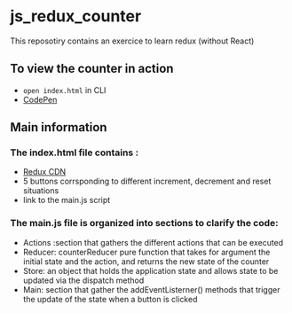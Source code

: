 # js_redux_counter
This reposotiry contains an exercice to learn redux (without React)

## To view the counter in action

* `open index.html` in CLI
* [CodePen](https://codepen.io/clrko/pen/BajzxjV?editors=1011)


## Main information

### The index.html file contains :

* [Redux CDN](https://cdnjs.cloudflare.com/ajax/libs/redux/4.0.5/redux.min.js)
* 5 buttons corrsponding to different increment, decrement and reset situations
* link to the main.js script

### The main.js file is organized into sections to clarify the code: 

* Actions :section that gathers the different actions that can be executed
* Reducer: counterReducer pure function that takes for argument the initial state and the action, and returns the new state of the counter
* Store: an object that holds the application state and allows state to be updated via the dispatch method
* Main: section that gather the addEventListerner() methods that trigger the update of the state when a button is clicked
